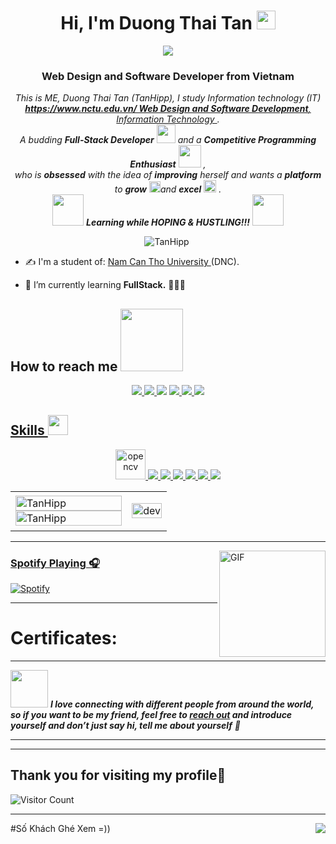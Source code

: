 <h1 align="center">Hi, I'm Duong Thai Tan <img width="30px" src="https://raw.githubusercontent.com/iampavangandhi/iampavangandhi/master/gifs/Hi.gif"></h1>
<p align="center"><img src="https://img.icons8.com/color/48/000000/vietnam-circular.png"/></p>
<h3 align="center">Web Design and Software Developer from Vietnam  </h3>


<p align="center">
  <em>
    This is ME, Duong Thai Tan (TanHipp), I study Information technology (IT) <a href="https://www.nctu.edu.vn/"> <b>https://www.nctu.edu.vn/ Web Design and Software Development</b>, Information Technology </a>. <br>
    A budding <b>Full-Stack Developer</b> <img src="https://github.com/TheDudeThatCode/TheDudeThatCode/blob/master/Assets/Developer.gif" width="30px"> and a <b>Competitive Programming Enthusiast</b>&nbsp;<img src="https://github.com/TheDudeThatCode/TheDudeThatCode/blob/master/Assets/Designer.gif" width="36px">&nbsp,<br>who is <b>obsessed</b>
    with the idea of <b>improving</b> herself and wants a <b>platform</b> to 
    <b>grow</b> <img src="https://github.com/TheDudeThatCode/TheDudeThatCode/blob/master/Assets/Rocket.gif" width="18px">and 
    <b>excel</b> <img src="https://github.com/TheDudeThatCode/TheDudeThatCode/blob/master/Assets/Medal.gif" width="20px">&nbsp.
  </em> 
  <br>
  <img src="https://media.giphy.com/media/VgCDAzcKvsR6OM0uWg/giphy.gif" width="50" /> <b><i>Learning while HOPING & HUSTLING!!!</i></b> <img src="https://media.giphy.com/media/7j2hfyeVcDtf2/giphy.gif" width="50" />
</p>

<p align="center"> <img src="https://komarev.com/ghpvc/?username=TanHipp" alt="TanHipp" /> <img src="https://badges.pufler.dev/repos/TanHipp" alt="" /> </p>

- ✍ I'm a student of: [Nam Can Tho University ](https://www.nctu.edu.vn/) (DNC).

- 🌱 I’m currently learning **FullStack.** 👨‍💻💪



<h2> How to reach me <img src='https://raw.githubusercontent.com/ShahriarShafin/ShahriarShafin/main/Assets/handshake.gif' width="100px"> </h2>
<p align="center">
  </a>
  <a href="https://www.facebook.com/TanHippDVFB/" alt="Facebook">
  <img src="https://img.icons8.com/bubbles/50/000000/facebook.png"/>
  </a>
  <a href="https://id.zalo.me/account?continue=https%3A%2F%2Fchat.zalo.me%2F">
  <img src="https://img.icons8.com/clouds/50/000000/cld_zalo.png"/>
  </a>
  <a herf="https://www.tiktok.com/@d_tt03">
  <img src="https://img.icons8.com/bubbles/50/000000/tiktok.png"/>
  </a> 
  <a href="https://github.com/TanHipp" alt="Github">
  <img src="https://img.icons8.com/bubbles/50/000000/github.png"/>
  </a> 
  <a href="https://www.youtube.com/channel/UCaRr1SjyHm61RrLY-DIBm1g" alt="Youtube channel" target="_blank" >
  <img src="https://img.icons8.com/bubbles/50/000000/youtube-squared.png"/>
  </a>
  <a href="matan13@gmail.com" alt="Email">
  <img src="https://img.icons8.com/bubbles/50/000000/gmail-new.png"/>
</p>


<h2> Skills <img src = "https://media2.giphy.com/media/QssGEmpkyEOhBCb7e1/giphy.gif?cid=ecf05e47a0n3gi1bfqntqmob8g9aid1oyj2wr3ds3mg700bl&rid=giphy.gif" width = 32px> </h2>

<p align="center">
  <img src="https://www.vectorlogo.zone/logos/opencv/opencv-icon.svg" alt="opencv" width="48" height="48"/> 
  <img src="https://img.icons8.com/color/48/000000/git.png"/>
  <img src="https://img.icons8.com/color/48/000000/github-2.png"/>
  <img src="https://img.icons8.com/color/48/000000/visual-studio-code-2019.png"/>
  <img src="https://img.icons8.com/color/48/000000/visual-studio--v2.png"/>
  <img src="https://img.icons8.com/color/48/000000/adobe-photoshop--v1.png"/>
  <img src="https://img.icons8.com/color/48/000000/adobe-lightroom--v1.png"/>
</p>


<table style="width:100%;">
  <tr>
    <td>
      <img src="https://github-readme-stats.vercel.app/api/top-langs/?username=TanHipp&bg_color=FFFFFF00&text_color=179fa3&layout=compact&hide=CSS&langs_count=10&custom_title=Top%20ngôn%20ngữ%20được%20dùng" alt="TanHipp" width="100%"/>
      <img src="https://github-readme-stats.vercel.app/api?username=TanHipp&bg_color=FFFFFF00&text_color=179fa3&show_icons=true&count_private=true&include_all_commits=true&custom_title=Hoạt%20động%20trên%20Github" alt="TanHipp" width="100%"/>
    </td>
    <td>
      <p align="center"> 
        <img src="https://cdn.dribbble.com/users/1059583/screenshots/4171367/coding-freak.gif" alt="dev" width="100%"/>
      </p>
    </td>
  </tr>
</table>

---

<img align="right" alt="GIF" height="170px" src="https://media.giphy.com/media/J5B1Y8QZnzXXbLQIBu/giphy.gif" />

### Spotify Playing 🎧

[![Spotify](https://novatorem.bgstatic.vercel.app/api/spotify)](https://open.spotify.com/user/315vn5ocyqkorpqwxvjeldw4blqa)

---

# Certificates:


---
<img src="https://media.giphy.com/media/LnQjpWaON8nhr21vNW/giphy.gif" width="60"> <em><b>I love connecting with different people from around the world, so if you want to be my friend, feel free to <a href="https://twitter.com/TanHipp">reach out</a> and introduce yourself and don’t just say hi, tell me about yourself</b> 💜</em>

---

<hr>

## Thank you for visiting my profile💖

![Visitor Count](https://profile-counter.glitch.me/TanHipp/count.svg)

<hr>

#Số Khách Ghé Xem =))
<img align="right" src="http://estruyf-github.azurewebsites.net/api/VisitorHit?user=TanHipp&repo=Bgstatic&countColorcountColor&countColor=%237B1E7B"/>


</p>
